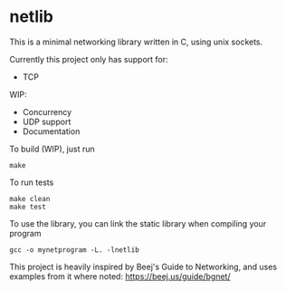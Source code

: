 # netlib

This is a minimal networking library written in C, using unix sockets.

Currently this project only has support for:
- TCP

WIP:
- Concurrency
- UDP support
- Documentation

To build (WIP), just run
```
make
```

To run tests
```
make clean
make test
```

To use the library, you can link the static library when compiling your program
```
gcc -o mynetprogram -L. -lnetlib
```

This project is heavily inspired by Beej's Guide to Networking, and uses examples from it where noted: https://beej.us/guide/bgnet/
